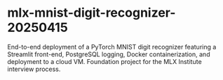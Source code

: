 # mlx-mnist-digit-recognizer-20250415
End-to-end deployment of a PyTorch MNIST digit recognizer featuring a Streamlit front-end, PostgreSQL logging, Docker containerization, and deployment to a cloud VM. Foundation project for the MLX Institute interview process.
